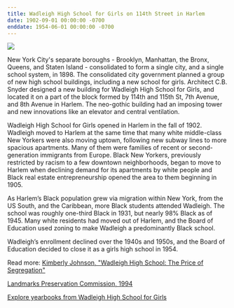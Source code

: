 ```yaml
---
title: Wadleigh High School for Girls on 114th Street in Harlem  
date: 1902-09-01 00:00:00 -0700
enddate: 1954-06-01 00:00:00 -0700
---
```


![](https://upload.wikimedia.org/wikipedia/commons/b/be/Wadleigh_High_School_for_Girls%2C_1903.jpg)

New York City's separate boroughs - Brooklyn, Manhattan, the Bronx, Queens, and Staten Island - consolidated to form a single city, and a single school system, in 1898. The consolidated city government planned a group of new high school buildings, including a new school for girls. Architect C.B. Snyder designed a new building for Wadleigh High School for Girls, and located it on a part of the block formed by 114th and 115th St, 7th Avenue, and 8th Avenue in Harlem. The neo-gothic building had an imposing tower and new innovations like an elevator and central ventilation.

Wadleigh High School for Girls opened in Harlem in the fall of 1902. Wadleigh moved to Harlem at the same time that many white middle-class New Yorkers were also moving uptown, following new subway lines to more spacious apartments. Many of them were families of recent or second-generation immigrants from Europe. Black New Yorkers, previously restricted by racism to a few downtown neighborhoods, began to move to Harlem when declining demand for its apartments by white people and Black real estate entrepreneurship opened the area to them beginning in 1905.

As Harlem’s Black population grew via migration within New York, from the US South, and the Caribbean, more Black students attended Wadleigh. The school was roughly one-third Black in 1931, but nearly 98% Black as of 1945. Many white residents had moved out of Harlem, and the Board of Education used zoning to make Wadleigh a predominantly Black school. 

Wadleigh’s enrollment declined over the 1940s and 1950s, and the Board of Education decided to close it as a girls high school in 1954. 

Read more: 
[Kimberly Johnson, "Wadleigh High School: The Price of Segregation"](https://ansleyerickson.github.io/book/chapters/03/)

[Landmarks Preservation Commission, 1994](http://neighborhoodpreservationcenter.org/db/bb_files/Wadleigh-High-School-For-Girls.pdf)

[Explore yearbooks from Wadleigh High School for Girls](https://harlemeducationhistoryproject.github.io/wadleigh/yearbooks/)

